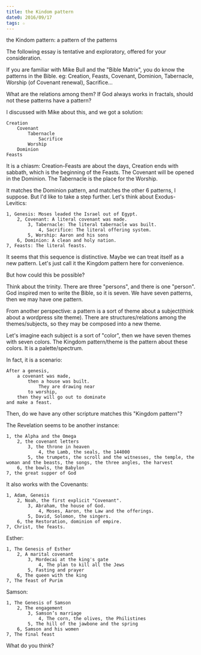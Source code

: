 ```yaml
---
title: the Kindom pattern
date0: 2016/09/17
tags: ☆
---
```


the Kindom pattern: a pattern of the patterns

The following essay is tentative and exploratory, offered for your consideration.

If you are familiar with Mike Bull and the "Bible Matrix", you do know the patterns in the Bible. eg: Creation, Feasts, Covenant, Dominion, Tabernacle, Worship (of Covenant renewal), Sacrifice...

What are the relations among them? If God always works in fractals, should not these patterns have a pattern?

I discussed with Mike about this, and we got a solution:

    Creation
        Covenant
            Tabernacle
                Sacrifice
            Worship
        Dominion
    Feasts

It is a chiasm:
Creation-Feasts are about the days, Creation ends with sabbath, which is the beginning of the Feasts.
The Covenant will be opened in the Dominion.
The Tabernacle is the place for the Worship.

It matches the Dominion pattern, and matches the other 6 patterns, I suppose. But I'd like to take a step further. Let's think about Exodus-Levitics:

    1, Genesis: Moses leaded the Israel out of Egypt.
        2, Covenant: A literal covenant was made.
            3, Tabernacle: The literal tabernacle was built.
                4, Sacrifice: The literal offering system.
            5, Worship: Aaron and his sons
        6, Dominion: A clean and holy nation.
    7, Feasts: The literal feasts.

It seems that this sequence is distinctive. Maybe we can treat itself as a new pattern. Let's just call it the Kingdom pattern here for convenience.

But how could this be possible?

Think about the trinity. There are three "persons", and there is one "person". God inspired men to write the Bible, so it is seven. We have seven patterns, then we may have one pattern.

From another perspective: a pattern is a sort of theme about a subject(think about a wordpress site theme). There are structures/relations among the themes/subjects, so they may be composed into a new theme.

Let's imagine each subject is a sort of "color", then we have seven themes with seven colors. The Kingdom pattern/theme is the pattern about these colors. It is a palette/spectrum.

In fact, it is a scenario:

    After a genesis,
        a covenant was made,
            then a house was built.
                They are drawing near
            to worship,
        then they will go out to dominate
    and make a feast.

Then, do we have any other scripture matches this "Kingdom pattern"?

The Revelation seems to be another instance:

    1, the Alpha and the Omega
        2, the covenant letters
            3, the throne in heaven
                4, the Lamb, the seals, the 144000
            5, the trumpets, the scroll and the witnesses, the temple, the woman and the beasts, the songs, the three angles, the harvest
        6, the bowls, the Babylon
    7, the great supper of God

It also works with the Covenants:

    1, Adam, Genesis
        2, Noah, the first explicit "Covenant".
            3, Abraham, the house of God.
                4, Moses, Aaron, the Law and the offerings.
            5, David, Solomon, the singers.
        6, the Restoration, dominion of empire.
    7, Christ, the feasts.

Esther:

    1, The Genesis of Esther
        2, A marital covenant
            3, Mordecai at the king's gate
                4, The plan to kill all the Jews
            5, Fasting and prayer
        6, The queen with the king
    7, The feast of Purim

Samson:

    1, The Genesis of Samson
        2, The engagement
            3, Samson’s marriage
                4, The corn, the olives, the Philistines
            5, The hill of the jawbone and the spring
        6, Samson and his women
    7, The final feast

What do you think?

<!--



1King 6-8:

    1, 6:1-10, The beginning of the building
        2, 6:11-13, God's covenant
            3, 6:14-7:51, The temple and the palace
                4, 8:1-11, The ark brought into the temple
            5, 8:12-61, Solomon's prayer
        6, -->

